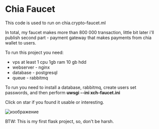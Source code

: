 # Chia Faucet
This code is used to run on chia.crypto-faucet.ml

In total, my faucet makes more than 800 000 transaction, little bit later i'll publish second part - payment gateway that makes payments from chia wallet to users.

To run this project you need:
- vps at least 1 cpu 1gb ram 10 gb hdd
- webserver - nginx
- database - postgresql
- queue - rabbitmq


To run you need to install a database, rabbitmq, create users set passwords, and then perform **uwsgi --ini xch-faucet.ini**





Click on star if you found it usable or interesting.

![изображение](https://user-images.githubusercontent.com/82159969/172861331-183bd154-804a-4213-9455-1569b43a4d05.png)


BTW:
This is my first flask project, so, don't be harsh.
